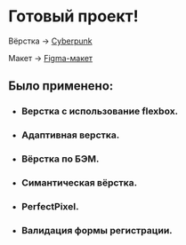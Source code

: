 # Готовый проект!

Вёрстка -> [Cyberpunk](https://d-e-m-a-html-developers.github.io/team-projects/cyberpunk/)

Макет -> [Figma-макет](https://www.figma.com/file/cyOuCcxqhxwqCrillGbcFm/Cyberpunk?type=design&node-id=2-614&mode=design&t=Zynarz5qqHUQvFro-0)

## Было применено: 
* ### Верстка с использование flexbox.
* ### Адаптивная верстка.
* ### Вёрстка по БЭМ.
* ### Симантическая вёрстка.
* ### PerfectPixel.
* ### Валидация формы регистрации.
